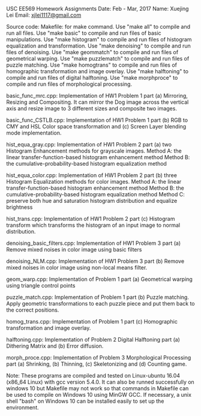 USC EE569 Homework Assignments
Date: Feb - Mar, 2017
Name: Xuejing Lei
Email: xjlei1117@gmail.com

Source code:
  Makefile:
    for make command.
    Use "make all" to compile and run all files. 
    Use "make basic" to compile and run files of basic manipulations. 
    Use "make histogram" to compile and run files of histogram equalization and transformation. 
    Use "make denoising" to compile and run files of denoising.
    Use "make geommatch" to compile and run files of geometrical warping. 
    Use "make puzzlematch" to compile and run files of puzzle matching. 
    Use "make homogtrans" to compile and run files of homographic transformation and image overlay. 
    Use "make halftoning" to compile and run files of digital halftoning. 
    Use "make morphproce" to compile and run files of morphological processing.

  basic_func_mrc.cpp: 
    Implementation of HW1 Problem 1 part (a) Mirroring, Resizing and Compositing. It can mirror the Dog image across the vertical axis and resize image to 3 different sizes and composite two images.

  basic_func_CSTLB.cpp: 
    Implementation of HW1 Problem 1 part (b) RGB to CMY and HSL Color space transformation and (c) Screen Layer blending mode implementation.

  hist_equa_gray.cpp: 
    Implementation of HW1 Problem 2 part (a) two Histogram Enhancement methods for grayscale images.
    Method A: the linear transfer-function-based histogram enhancement method
    Method B: the cumulative-probability-based histogram equalization method

  hist_equa_color.cpp: 
    Implementation of HW1 Problem 2 part (b) three Histogram Equalization methods for color images.
    Method A: the linear transfer-function-based histogram enhancement method
    Method B: the cumulative-probability-based histogram equalization method
    Method C: preserve both hue and saturation histogram distribution and equalize brightness

  hist_trans.cpp:
    Implementation of HW1 Problem 2 part (c) Histogram transform which transforms the histogram of an input image to normal distribution.

  denoising_basic_filters.cpp: 
    Implementation of HW1 Problem 3 part (a) Remove mixed noises in color image using basic filters

  denoising_NLM.cpp: 
    Implementation of HW1 Problem 3 part (b) Remove mixed noises in color image using non-local means filter. 

  geom_warp.cpp:
    Implementation of Problem 1 part (a) Geometrical warping using triangle control points

  puzzle_match.cpp:
    Implementation of Problem 1 part (b) Puzzle matching. Apply geometric transformations to each puzzle piece and put them back to the correct positions.

  homog_trans.cpp: 
    Implementation of Problem 1  part (c) Homographic transformation and image overlay.

  halftoning.cpp: 
    Implementation of Problem 2 Digital Halftoning part (a) Dithering Matrix and (b) Error diffusion.

  morph_proce.cpp: 
    Implementation of Problem 3 Morphological Processing part (a) Shrinking, (b) Thinning, (c) Skeletonizing and (d) Counting game.

Note:
  These programs are compiled and tested on Linux-ubuntu 16.04 (x86_64 Linux) with gcc version 5.4.0.
  It can also be runned successfully on windows 10 but Makefile may not work so that commands in Makefile can be used to compile on Windows 10 using MinGW GCC.
  If necessary, a unix shell "bash" on Windows 10 can be installed easily to set up the environment.